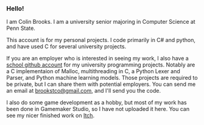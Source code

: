 ### Hello!
I am Colin Brooks. I am a university senior majoring in Computer Science at Penn State.

This account is for my personal projects. I code primarily in C# and python, and have used C for several university projects.

If you are an employer who is interested in seeing my work, I also have a [school github account](https://github.com/cfb5264) for my university programming projects. Notably are a C implementaion of Malloc, multithreading in C, a Python Lexer and Parser, and Python machine learning models. Those projects are required to be private, but I can share them with potential employers. You can send me an email at brookstco@gmail.com, and I'll send you the code.

I also do some game development as a hobby, but most of my work has been done in Gamemaker Studio, so I have not uploaded it here. You can see my nicer finished work on [Itch](https://cbrooks.itch.io/).

